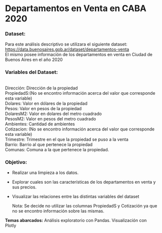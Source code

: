 # Departamentos en Venta en CABA 2020

### **Dataset:**

Para este análisis descriptivo se utilizara el siguiente dataset: https://data.buenosaires.gob.ar/dataset/departamentos-venta<br>
El mismo posee información de los departamentos en venta en Ciudad de Buenos Aires en el año 2020

### **Variables del Dataset:**
<br>
 Dirección: Dirección de la propiedad<br>
 PropiedadS:(No se encontro información acerca del valor que corresponde esta variable) <br>
 Dolares: Valor en dólares de la propiedad<br>
 Pesos: Valor en pesos de la propiedad<br>
 DolaresM2: Valor en dolares del metro cuadrado<br>
 PesosM2: Valor en pesos del metro cuadrado<br>
 Ambientes: Cantidad de ambientes<br>
 Cotizacion: (No se encontro información acerca del valor que corresponde esta variable)<br>
 Trimestre: Trimestre en el que la propiedad se puso a la venta<br>
 Barrio: Barrio al que pertenece la propiedad<br>
 Comunas: Comuna a la que pertenece la propiedad.
<br>

### **Objetivo**:
- Realizar una limpieza a los datos.
- Explorar cuales son las características de los departamentos en venta y sus precios.
- Visualizar las relaciones entre las distintas variables del dataset

  Nota: Se decide no utilizar las columnas PropiedadS y Cotización ya que no se encontro información sobre las mismas.

**Temas abarcados:** Análisis exploratorio con Pandas. Visualización con Plotly


